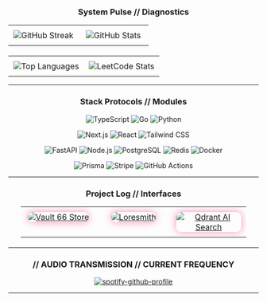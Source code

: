 
<div align="center">

### System Pulse // Diagnostics

</div>

<div align="center">
<table style="width: 100%; border-collapse: collapse;">
  <tr>
    <td style="width: 50%; padding: 10px; vertical-align: top;">
      <div align="center">
        <img src="https://streak-stats.demolab.com?user=mdombrov-33&theme=radical&background=0A001F&border=7C3AEB&fire=FF3F8E&ring=FF3F8E&hide_border=true&card_width=450" alt="GitHub Streak" />
      </div>
    </td>
    <td style="width: 50%; padding: 10px; vertical-align: top;">
      <div align="center">
        <img src="https://github-readme-stats.vercel.app/api?username=mdombrov-33&show_icons=true&theme=radical&bg_color=0A001F&hide_border=true&icon_color=FF3F8E&title_color=7C3AEB&text_color=D6CFFF&card_width=450" alt="GitHub Stats" />
      </div>
    </td>
  </tr>
</table>

<table style="width: 100%; border-collapse: collapse; margin-top: 20px;">
  <tr>
    <td style="width: 50%; padding: 10px; vertical-align: top;">
      <div align="center">
        <img src="https://github-readme-stats.vercel.app/api/top-langs/?username=mdombrov-33&layout=compact&theme=radical&bg_color=0A001F&hide_border=true&title_color=7C3AEB&text_color=D6CFFF&card_width=450" alt="Top Languages" />
      </div>
    </td>
    <td style="width: 50%; padding: 10px; vertical-align: top;">
      <div align="center">
        <img src="https://leetcard.jacoblin.cool/maximator16?theme=dark&font=jetbrains%20mono&border=7c3aed&radius=8&width=450" alt="LeetCode Stats" />
      </div>
    </td>
  </tr>
</table>

</div>

---

<div align="center">

### Stack Protocols // Modules

</div>

<div align="center">
  <p>
    <img src="https://img.shields.io/badge/-TypeScript-3178C6?style=for-the-badge&logo=typescript&logoColor=white&color=0A001F" alt="TypeScript" />
    <img src="https://img.shields.io/badge/-Go-00ADD8?style=for-the-badge&logo=go&logoColor=white&color=0A001F" alt="Go" />
    <img src="https://img.shields.io/badge/-Python-3776AB?style=for-the-badge&logo=python&logoColor=white&color=0A001F" alt="Python" />
  </p>
  <p>
    <img src="https://img.shields.io/badge/-Next.js-black?style=for-the-badge&logo=nextdotjs&logoColor=white&color=0A001F" alt="Next.js" />
    <img src="https://img.shields.io/badge/-React-61DAFB?style=for-the-badge&logo=react&logoColor=black&color=0A001F" alt="React" />
    <img src="https://img.shields.io/badge/-Tailwind-06B6D4?style=for-the-badge&logo=tailwindcss&logoColor=white&color=0A001F" alt="Tailwind CSS" />
  </p>
  <p>
    <img src="https://img.shields.io/badge/-FastAPI-009688?style=for-the-badge&logo=fastapi&logoColor=white&color=0A001F" alt="FastAPI" />
    <img src="https://img.shields.io/badge/-Node.js-339933?style=for-the-badge&logo=nodedotjs&logoColor=white&color=0A001F" alt="Node.js" />
    <img src="https://img.shields.io/badge/-PostgreSQL-4169E1?style=for-the-badge&logo=postgresql&logoColor=white&color=0A001F" alt="PostgreSQL" />
    <img src="https://img.shields.io/badge/-Redis-DC382D?style=for-the-badge&logo=redis&logoColor=white&color=0A001F" alt="Redis" />
    <img src="https://img.shields.io/badge/-Docker-2496ED?style=for-the-badge&logo=docker&logoColor=white&color=0A001F" alt="Docker" />
  </p>
  <p>
    <img src="https://img.shields.io/badge/-Prisma-2D3748?style=for-the-badge&logo=prisma&logoColor=white&color=0A001F" alt="Prisma" />
    <img src="https://img.shields.io/badge/-Stripe-008CDD?style=for-the-badge&logo=stripe&logoColor=white&color=0A001F" alt="Stripe" />
    <img src="https://img.shields.io/badge/-GitHub%20Actions-2088FF?style=for-the-badge&logo=githubactions&logoColor=white&color=0A001F" alt="GitHub Actions" />
  </p>
</div>

---

<div align="center">

### Project Log // Interfaces

</div>

<div align="center">
<table style="width: 90%; border-collapse: collapse; margin-bottom: 20px;">
  <tr>
    <td style="width: 33.3%; padding: 10px; vertical-align: top;">
      <div align="center">
        <a href="https://github.com/mdombrov-33/vault-66-store" target="_blank">
          <img src="https://github-readme-stats.vercel.app/api/pin/?username=mdombrov-33&repo=vault-66-store&theme=radical&bg_color=0A001F&title_color=FF3F8E&text_color=D6CFFF&hide_border=true&show_owner=false" alt="Vault 66 Store" style="border-radius: 10px; box-shadow: 0 0 15px rgba(255, 63, 142, 0.6);">
        </a>
      </div>
    </td>
    <td style="width: 33.3%; padding: 10px; vertical-align: top;">
      <div align="center">
        <a href="https://github.com/mdombrov-33/loresmith" target="_blank">
          <img src="https://github-readme-stats.vercel.app/api/pin/?username=mdombrov-33&repo=loresmith&theme=radical&bg_color=0A001F&title_color=FF3F8E&text_color=D6CFFF&hide_border=true&show_owner=false" alt="Loresmith" style="border-radius: 10px; box-shadow: 0 0 15px rgba(255, 63, 142, 0.6);">
        </a>
      </div>
    </td>
    <td style="width: 33.3%; padding: 10px; vertical-align: top;">
      <div align="center">
        <a href="https://github.com/mdombrov-33/qdrant-ai-search" target="_blank">
          <img src="https://github-readme-stats.vercel.app/api/pin/?username=mdombrov-33&repo=qdrant-ai-search&theme=radical&bg_color=0A001F&title_color=FF3F8E&text_color=D6CFFF&hide_border=true&show_owner=false" alt="Qdrant AI Search" style="border-radius: 10px; box-shadow: 0 0 15px rgba(255, 63, 142, 0.6);">
        </a>
      </div>
    </td>
  </tr>
</table>
</div>

---

<div align="center">

### // AUDIO TRANSMISSION // CURRENT FREQUENCY

</div>

<div align="center">

  [![spotify-github-profile](https://spotify-github-profile.kittinanx.com/api/view?uid=1dqhdnjtxkrp7w89abjvfkz31&cover_image=true&theme=default&show_offline=false&background_color=121212&interchange=false&bar_color=503696&bar_color_cover=false)](https://github.com/kittinan/spotify-github-profile)
</div>

---

</div>
